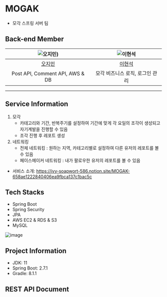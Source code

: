 # MOGAK
- 모각 스프링 서버 팀

## Back-end Member
|![오지민](https://avatars.githubusercontent.com/u/27052233?v=4))|![이현석](https://avatars.githubusercontent.com/u/110045522?v=4)|
|:---:|:---:|
| [오지민](https://github.com/Ojimin) | [이현석](https://github.com/Hyunstone) |
| Post API, Comment API, AWS & DB | 모각 비즈니스 로직, 로그인 관리 |

---

## Service Information
1. 모각
   - 카테고리와 기간, 반복주기를 설정하여 기간에 맞게 각 요일의 조각이 생성되고 자기계발을 진행할 수 있음
   - 조각 진행 후 레포트 생성
2. 네트워킹
   - 전체 네트워킹 : 원하는 지역, 카테고리별로 설정하여 다른 유저의 레포트를 볼 수 있음
   - 페이스메이커 네트워킹 : 내가 팔로우한 유저의 레포트를 볼 수 있음
+ 서비스 소개: https://ivy-soapwort-586.notion.site/MOGAK-658ae1222840406ea9fbca137c1bac5c


## Tech Stacks
- Spring Boot
- Spring Security
- JPA
- AWS EC2 & RDS & S3
- MySQL

![image](https://github.com/Team-MOGAK/MOGAK_Spring/assets/27052233/d23cf2c1-5cbf-43da-93a2-f5a01728561e)


## Project Information
- JDK: 11
- Spring Boot: 2.7.1
- Gradle: 8.1.1

## REST API Document

